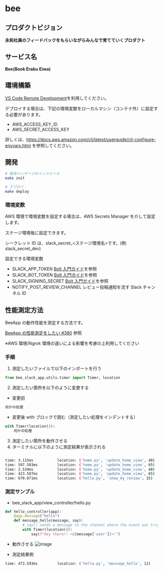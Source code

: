 # bee

## プロダクトビジョン

**永和社員のフィードバックをもらいながらみんなで育てていくプロダクト**

## サービス名

**Bee(Book Erabu Eiwa)**

## 環境構築

[VS Code Remote Development](https://code.visualstudio.com/docs/remote/remote-overview)を利用してください。

デプロイする場合は、下記の環境変数をローカルマシン（コンテナ外）に設定する必要があります。

- AWS_ACCESS_KEY_ID
- AWS_SECRET_ACCESS_KEY

詳しくは、https://docs.aws.amazon.com/cli/latest/userguide/cli-configure-envvars.html を参照してください。

## 開発

```bash
# 依存パッケージのインストール
make init

# デプロイ
make deploy
```

### 環境変数

AWS 環境で環境変数を設定する場合は、AWS Secrets Manager を介して設定します。

ステージ環境毎に設定できます。

シークレット ID は、slack_secret\_<ステージ環境名>です。(例: slack_secret_dev)

設定できる環境変数

- SLACK_APP_TOKEN [Bolt 入門ガイド](https://slack.dev/bolt-python/ja-jp/tutorial/getting-started-http)を参照
- SLACK_BOT_TOKEN [Bolt 入門ガイド](https://slack.dev/bolt-python/ja-jp/tutorial/getting-started-http)を参照
- SLACK_SIGNING_SECRET [Bolt 入門ガイド](https://slack.dev/bolt-python/ja-jp/tutorial/getting-started-http)を参照
- NOTIFY_POST_REVIEW_CHANNEL レビュー投稿通知を流す Slack チャンネル ID

## 性能測定方法

BeeApp の動作性能を測定する方法です。

[BeeApp の性能測定をしたい #380](https://github.com/esminc/boat-bee/issues/380) 参照

※AWS 環境/Ngrok 環境の違いによる影響を考慮の上利用してください

### 手順

1. 測定したいファイルで以下のインポートを行う

```py
from bee_slack_app.utils.timer import Timer, location
```

2. 測定したい箇所を以下のように変更する

- 変更前

```py
何かの処理
```

- 変更後
  with ブロックで囲む（測定したい処理をインデントする）

```py
with Timer(location()):
    何かの処理
```

3. 測定したい箇所を動作させる
4. ターミナルに以下のように測定結果が表示される

```sh

time: 3.115ms           location: ('home.py', 'update_home_view', 48)
time: 597.583ms         location: ('home.py', 'update_home_view', 65)
time: 2.534ms           location: ('home.py', 'update_home_view', 48)
time: 423.587ms         location: ('home.py', 'update_home_view', 65)
time: 670.071ms         location: ('hello.py', 'show_my_review', 15)
```

### 測定サンプル

- bee_slack_app/view_controller/hello.py

```py
def hello_controller(app):
    @app.message("hello")
    def message_hello(message, say):
        # say() sends a message to the channel where the event was triggered
        with Timer(location()):
            say(f"Hey there!! <@{message['user']}>!")
```

- 動作させる
  ![image](https://user-images.githubusercontent.com/44659116/176076510-4da98f46-27bf-409d-a194-78e35c15d1bb.png)

- 測定結果例

```sh
time: 473.593ms         location: ('hello.py', 'message_hello', 11)
```
